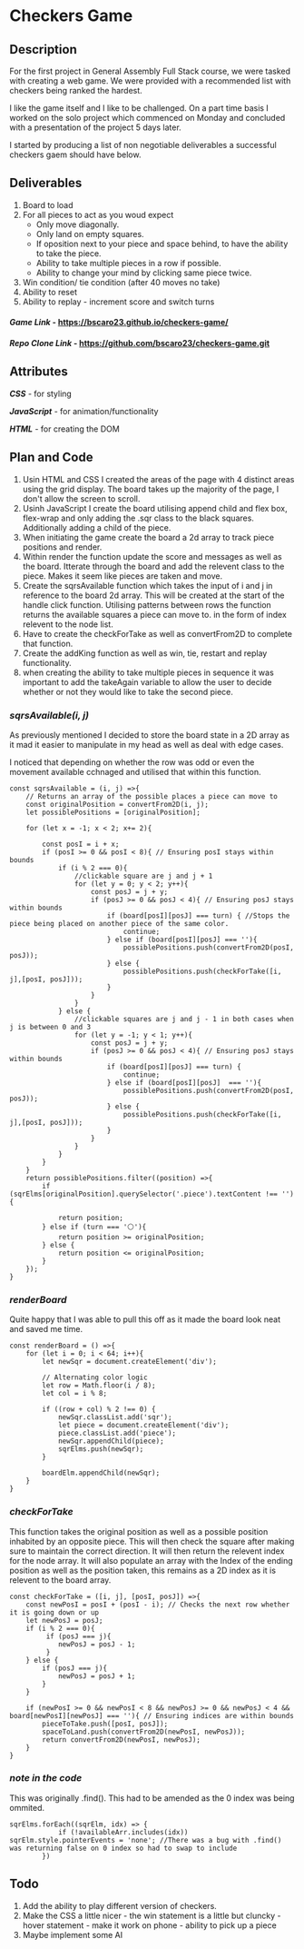 # Checkers Game

## Description

For the first project in General Assembly Full Stack course, we were tasked with creating a web game. We were provided with a recommended list with checkers being ranked the hardest. 

I like the game itself and I like to be challenged. On a part time basis I worked on the solo project which commenced on Monday and concluded with a presentation of the project 5 days later.

I started by producing a list of non negotiable deliverables a successful checkers gaem should have below.

## Deliverables

1. Board to load
2. For all pieces to act as you woud expect
    * Only move diagonally.
    * Only land on empty squares.
    * If oposition next to your piece and space behind, to have the ability to take the piece.
    * Ability to take multiple pieces in a row if possible.
    * Ability to change your mind by clicking same piece twice.
3. Win condition/ tie condition (after 40 moves no take)
4. Ability to reset 
5. Ability to replay - increment score and switch turns

#### ***Game Link*** -  https://bscaro23.github.io/checkers-game/
#### ***Repo Clone Link*** - https://github.com/bscaro23/checkers-game.git
## Attributes

***CSS*** - for styling

***JavaScript*** - for animation/functionality

***HTML*** - for creating the DOM

## Plan and Code
1. Usin HTML and CSS I created the areas of the page with 4 distinct areas using the grid display. The board takes up the majority of the page, I don't allow the screen to scroll. 
2. Usinh JavaScript I create the board utilising append child and flex box, flex-wrap and only adding the .sqr class to the black squares. Additionally adding a child of the piece.
3. When initiating the game create the board a 2d array to track piece positions and render.
4. Within render the function update the score and messages as well as the board. Itterate through the board and add the relevent class to the piece. Makes it seem like pieces are taken and move.
5. Create the sqrsAvailable function which takes the input of i and j in reference to the board 2d array. This will be created at the start of the handle click function. Utilising patterns between rows the function returns the available squares a piece can move to. in the form of index relevent to the node list.
6. Have to create the checkForTake as well as convertFrom2D to complete that function.
7. Create the addKing function as well as win, tie, restart and replay functionality.
8. when creating the ability to take multiple pieces in sequence it was important to add the takeAgain variable to allow the user to decide whether or not they would like to take the second piece. 

### ***sqrsAvailable(i, j)***

As previously mentioned I decided to store the board state in a 2D array as it mad it easier to manipulate in my head as well as deal with edge cases.

I noticed that depending on whether the row was odd or even the movement available cchnaged and utilised that within this function.
 
```
const sqrsAvailable = (i, j) =>{
    // Returns an array of the possible places a piece can move to
    const originalPosition = convertFrom2D(i, j);
    let possiblePositions = [originalPosition];

    for (let x = -1; x < 2; x+= 2){

        const posI = i + x;
        if (posI >= 0 && posI < 8){ // Ensuring posI stays within bounds
            if (i % 2 === 0){
                //clickable square are j and j + 1
                for (let y = 0; y < 2; y++){
                    const posJ = j + y;
                    if (posJ >= 0 && posJ < 4){ // Ensuring posJ stays within bounds
                        if (board[posI][posJ] === turn) { //Stops the piece being placed on another piece of the same color.
                            continue;
                        } else if (board[posI][posJ] === ''){
                            possiblePositions.push(convertFrom2D(posI, posJ));
                        } else {
                            possiblePositions.push(checkForTake([i, j],[posI, posJ]));
                        }
                    }
                }
            } else {
                //clickable squares are j and j - 1 in both cases when j is between 0 and 3
                for (let y = -1; y < 1; y++){
                    const posJ = j + y;
                    if (posJ >= 0 && posJ < 4){ // Ensuring posJ stays within bounds
                        if (board[posI][posJ] === turn) {
                            continue;
                        } else if (board[posI][posJ]  === ''){
                            possiblePositions.push(convertFrom2D(posI, posJ));
                        } else {
                            possiblePositions.push(checkForTake([i, j],[posI, posJ]));
                        }
                    }
                }
            }
        }
    }
    return possiblePositions.filter((position) =>{
        if (sqrElms[originalPosition].querySelector('.piece').textContent !== ''){
            
            return position;
        } else if (turn === '⚪️'){
            return position >= originalPosition;
        } else {
            return position <= originalPosition;
        }
    });
}
```

### ***renderBoard***
Quite happy that I was able to pull this off as it made the board look neat and saved me time.

```
const renderBoard = () =>{
    for (let i = 0; i < 64; i++){
        let newSqr = document.createElement('div');

        // Alternating color logic
        let row = Math.floor(i / 8);
        let col = i % 8;

        if ((row + col) % 2 !== 0) {
            newSqr.classList.add('sqr');
            let piece = document.createElement('div');
            piece.classList.add('piece');
            newSqr.appendChild(piece);
            sqrElms.push(newSqr);
        } 

        boardElm.appendChild(newSqr);
    }
}
```
### ***checkForTake***
This function takes the original position as well as a possible position inhabited by an opposite piece. This will then check the square after making sure to maintain the correct direction. It will then return the relevent index for the node array. It will also populate an array with the Index of the ending position as well as the position taken, this remains as a 2D index as it is relevent to the board array.
```
const checkForTake = ([i, j], [posI, posJ]) =>{
    const newPosI = posI + (posI - i); // Checks the next row whether it is going down or up 
    let newPosJ = posJ;
    if (i % 2 === 0){
         if (posJ === j){
            newPosJ = posJ - 1;
         }
    } else {
        if (posJ === j){
            newPosJ = posJ + 1;
        }
    }
   
    if (newPosI >= 0 && newPosI < 8 && newPosJ >= 0 && newPosJ < 4 && board[newPosI][newPosJ] === ''){ // Ensuring indices are within bounds
        pieceToTake.push([posI, posJ]);
        spaceToLand.push(convertFrom2D(newPosI, newPosJ));
        return convertFrom2D(newPosI, newPosJ);
    }
}
```

### ***note in the code***
This was originally .find(). This had to be amended as the 0 index was being ommited.
```
sqrElms.forEach((sqrElm, idx) => {
            if (!availableArr.includes(idx)) sqrElm.style.pointerEvents = 'none'; //There was a bug with .find() was returning false on 0 index so had to swap to include
        })

```

## Todo

1. Add the ability to play different version of checkers.
2. Make the CSS a little nicer - the win statement is a little but cluncky -hover statement - make it work on phone - ability to pick up a piece
3. Maybe implement some AI 
